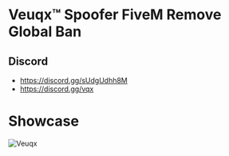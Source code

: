 # Veuqx™ Spoofer FiveM Remove Global Ban

## Discord

- https://discord.gg/sUdgUdhh8M
- https://discord.gg/vqx


# Showcase
![Veuqx](https://cdn.discordapp.com/attachments/1005779932699447296/1023647024643571792/Unbenannt.png)


